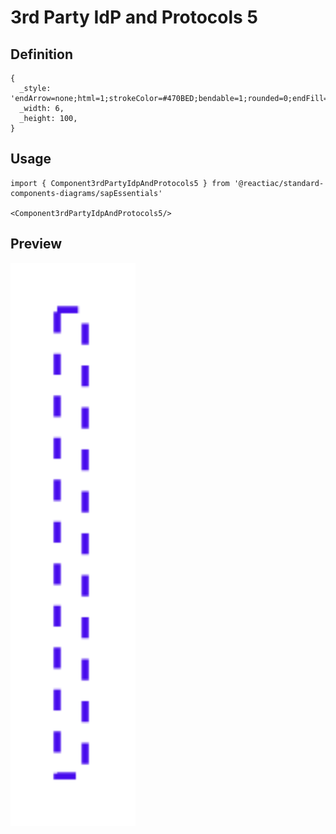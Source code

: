 # 3rd Party IdP and Protocols 5

## Definition

```
{
  _style: 'endArrow=none;html=1;strokeColor=#470BED;bendable=1;rounded=0;endFill=0;endSize=3;strokeWidth=1.5;entryX=0.5;entryY=0;entryDx=0;entryDy=0;dashed=1;',
  _width: 6,
  _height: 100,
}
```

## Usage

```
import { Component3rdPartyIdpAndProtocols5 } from '@reactiac/standard-components-diagrams/sapEssentials'

<Component3rdPartyIdpAndProtocols5/>
```

## Preview

<img src="./component-3rd-party-idp-and-protocols-5.png" width="200"/>
